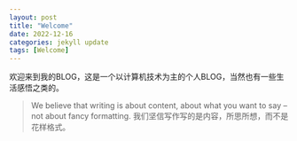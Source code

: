 ```yaml
---
layout: post
title: "Welcome"
date: 2022-12-16
categories: jekyll update
tags: [Welcome]
---
```

欢迎来到我的BLOG，这是一个以计算机技术为主的个人BLOG，当然也有一些生活感悟之类的。
>We believe that writing is about content, about what you want to say – not about fancy formatting.
我们坚信写作写的是内容，所思所想，而不是花样格式。
